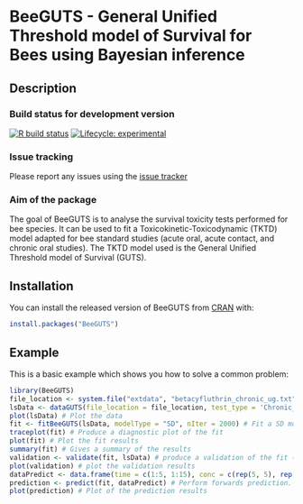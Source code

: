 
# BeeGUTS - General Unified Threshold model of Survival for Bees using Bayesian inference

## Description
### Build status for development version

<!-- badges: start -->
[![R build status](https://github.com/bgoussen/BeeGUTS/workflows/R-CMD-check/badge.svg)](https://github.com/bgoussen/BeeGUTS/actions)
[![Lifecycle: experimental](https://img.shields.io/badge/lifecycle-experimental-orange.svg)](https://lifecycle.r-lib.org/articles/stages.html#experimental)
<!-- badges: end -->

### Issue tracking

Please report any issues using the [issue tracker](https://github.com/bgoussen/BeeGUTS/issues)

### Aim of the package
The goal of BeeGUTS is to analyse the survival toxicity tests performed for
bee species. It can be used to fit a Toxicokinetic-Toxicodynamic (TKTD) model
adapted for bee standard studies (acute oral, acute contact, and chronic oral studies).
The TKTD model used is the General Unified Threshold model of Survival (GUTS).

## Installation

You can install the released version of BeeGUTS from [CRAN](https://CRAN.R-project.org) with:

``` r
install.packages("BeeGUTS")
```

## Example

This is a basic example which shows you how to solve a common problem:

``` r
library(BeeGUTS)
file_location <- system.file("extdata", "betacyfluthrin_chronic_ug.txt", package = "BeeGUTS") # Load the path to one of the example file
lsData <- dataGUTS(file_location = file_location, test_type = 'Chronic_Oral') # Read the example file
plot(lsData) # Plot the data
fit <- fitBeeGUTS(lsData, modelType = "SD", nIter = 2000) # Fit a SD model. This can take some time...
traceplot(fit) # Produce a diagnostic plot of the fit
plot(fit) # Plot the fit results
summary(fit) # Gives a summary of the results
validation <- validate(fit, lsData) # produce a validation of the fit (here it uses the same dataset as calibration as an example, so not relevant…)
plot(validation) # plot the validation results
dataPredict <- data.frame(time = c(1:5, 1:15), conc = c(rep(5, 5), rep(15, 15)),  replicate = c(rep("rep1", 5), rep("rep3", 15))) # Prepare data for forwards prediction
prediction <- predict(fit, dataPredict) # Perform forwards prediction. At the moment, no concentration recalculation is performed in the forwards prediction. The concentrations are taken as in a chronic test
plot(prediction) # Plot of the prediction results
```

